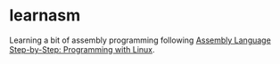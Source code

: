 # learnasm

Learning a bit of assembly programming following [Assembly Language Step-by-Step: Programming with Linux](http://www.amazon.com/Assembly-Language-Step---Step-Programming/dp/0470497025/).

